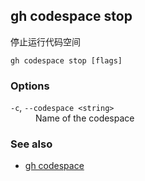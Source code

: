 

## gh codespace stop

停止运行代码空间

```
gh codespace stop [flags]
```

### Options

<dl class="flags">
	<dt><code>-c</code>, <code>--codespace &lt;string&gt;</code></dt>
	<dd>Name of the codespace</dd>
</dl>

### See also

-   [gh codespace](./gh_codespace)
